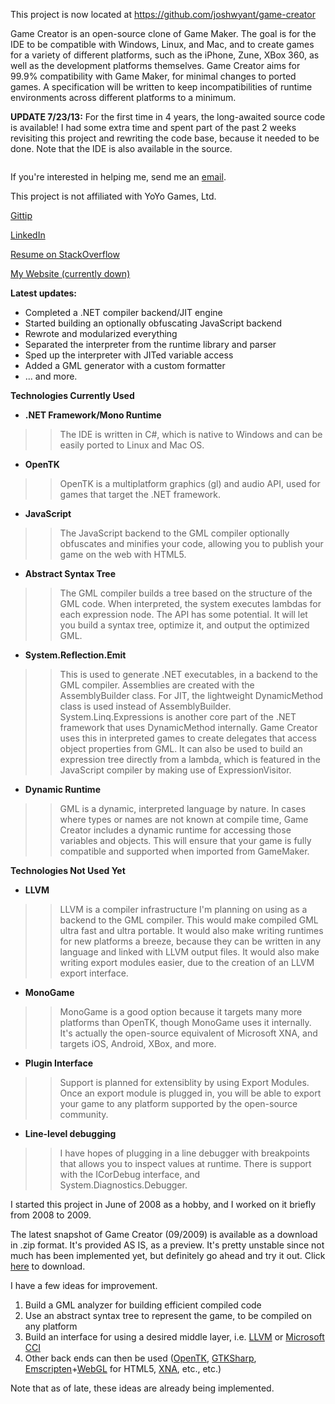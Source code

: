 This project is now located at https://github.com/joshwyant/game-creator

Game Creator is an open-source clone of Game Maker. The goal is for the IDE to be compatible with Windows, Linux, and Mac, and to create games for a variety of different platforms, such as the iPhone, Zune, XBox 360, as well as the development platforms themselves. Game Creator aims for 99.9% compatibility with Game Maker, for minimal changes to ported games. A specification will be written to keep incompatibilities of runtime environments across different platforms to a minimum.

**UPDATE 7/23/13:** For the first time in 4 years, the long-awaited source code is available! I had some extra time and spent part of the past 2 weeks revisiting this project and rewriting the code base, because it needed to be done. Note that the IDE is also available in the source.

![![](http://game-creator.googlecode.com/files/screenshot_thumb.png)](http://game-creator.googlecode.com/files/screenshot.png)

If you're interested in helping me, send me an [email](mailto:Joshwyant91@gmail.com).

This project is not affiliated with YoYo Games, Ltd.

[Gittip](http://bit.ly/185JrFG)

[LinkedIn](http://linkd.in/12VdTnG)

[Resume on StackOverflow](http://bit.ly/15I4uOh)

[My Website (currently down)](http://bit.ly/14dWyo5)

**Latest updates:**
  * Completed a .NET compiler backend/JIT engine
  * Started building an optionally obfuscating JavaScript backend
  * Rewrote and modularized everything
  * Separated the interpreter from the runtime library and parser
  * Sped up the interpreter with JITed variable access
  * Added a GML generator with a custom formatter
  * ... and more.

**Technologies Currently Used**
  * **.NET Framework/Mono Runtime**
> > The IDE is written in C#, which is native to Windows and can be easily
> > ported to Linux and Mac OS.
  * **OpenTK**
> > OpenTK is a multiplatform graphics (gl) and audio API, used for games that target
> > the .NET framework.
  * **JavaScript**
> > The JavaScript backend to the GML compiler optionally obfuscates and
> > minifies your code, allowing you to publish your game on the web with HTML5.
  * **Abstract Syntax Tree**
> > The GML compiler builds a tree based on the structure of the GML code.
> > When interpreted, the system executes lambdas for each expression node.
> > The API has some potential. It will let you build a syntax tree, optimize it, and
> > output the optimized GML.
  * **System.Reflection.Emit**
> > This is used to generate .NET executables, in a backend to the GML compiler.
> > Assemblies are created with the AssemblyBuilder class. For JIT, the lightweight
> > DynamicMethod class is used instead of AssemblyBuilder.
> > System.Linq.Expressions is another core part of the .NET framework that uses
> > DynamicMethod internally. Game Creator uses this in interpreted games to create
> > delegates that access object properties from GML. It can also be used to build
> > an expression tree directly from a lambda, which is featured in the JavaScript compiler
> > by making use of ExpressionVisitor.
  * **Dynamic Runtime**
> > GML is a dynamic, interpreted language by nature. In cases where types or names
> > are not known at compile time, Game Creator includes a dynamic runtime for accessing
> > those variables and objects. This will ensure that your game is fully compatible
> > and supported when imported from GameMaker.

**Technologies Not Used Yet**
  * **LLVM**
> > LLVM is a compiler infrastructure I'm planning on using as a backend to the
> > GML compiler. This would make compiled GML ultra fast and ultra portable. It
> > would also make writing runtimes for new platforms a breeze, because they can
> > be written in any language and linked with LLVM output files. It would also
> > make writing export modules easier, due to the creation of an LLVM export interface.
  * **MonoGame**
> > MonoGame is a good option because it targets many more platforms than OpenTK, though
> > MonoGame uses it internally. It's actually the open-source equivalent of Microsoft XNA,
> > and targets iOS, Android, XBox, and more.
  * **Plugin Interface**
> > Support is planned for extensiblity by using Export Modules. Once an export module
> > is plugged in, you will be able to export your game to any platform supported
> > by the open-source community.
  * **Line-level debugging**
> > I have hopes of plugging in a line debugger with breakpoints that allows you to
> > inspect values at runtime. There is support with the ICorDebug interface, and
> > System.Diagnostics.Debugger.

I started this project in June of 2008 as a hobby, and I worked on it briefly from 2008 to 2009.

The latest snapshot of Game Creator (09/2009) is available as a download in .zip format. It's provided AS IS, as a preview. It's pretty unstable since not much has been implemented yet, but definitely go ahead and try it out. Click [here](http://game-creator.googlecode.com/files/snapshot_bin2.zip) to download.

I have a few ideas for improvement.

  1. Build a GML analyzer for building efficient compiled code
  1. Use an abstract syntax tree to represent the game, to be compiled on any platform
  1. Build an interface for using a desired middle layer, i.e. [LLVM](http://llvm.org) or [Microsoft CCI](http://research.microsoft.com/en-us/projects/cci/)
  1. Other back ends can then be used ([OpenTK](http://www.opentk.com/), [GTKSharp](http://www.mono-project.com/GtkSharp), [Emscripten](https://github.com/kripken/emscripten)+[WebGL](http://en.wikipedia.org/wiki/WebGL) for HTML5, [XNA](http://create.msdn.com/en-US/), etc., etc.)

Note that as of late, these ideas are already being implemented.